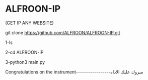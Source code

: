 # ALFROON-IP
(GET IP ANY WEBSITE)

git clone https://github.com/ALFROON/ALFROON-IP.git

1-ls

2-cd ALFROON-IP

3-python3 main.py

Congratulations on the instrument-----------------مبروك عليك الاداه

